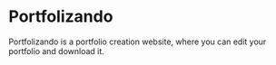 # Portfolizando
Portfolizando is a portfolio creation website, where you can edit your portfolio and download it.
